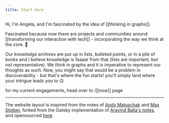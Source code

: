 ```yaml
---
title: Start here
---
```


Hi, I'm Angela, and I'm fascinated by the idea of [[thinking in graphs]].

Fascinated because now there are projects and communities around [[transforming our interaction with tech]] - incorporating the way we think at the core. 🧠

Our knowledge archives are put up in lists, bulleted points, or in a pile of books and I believe knowledge is faaaar from that (lists are important, but not representative). We *think* in graphs and it is imperative to represent our thoughts as such. Now, you might say that would be a problem in discoverability - but that's where the fun starts! you'll simply land where your intrigue leads you to 😉

for my current engagements, head over to /[[now]] page

---

The website layout is inspired from the notes of [Andy Matuschak](https://notes.andymatuschak.org/About_these_notes) and [Max Stoiber](https://notes.mxstbr.com/), forked from the Gatsby implementation of [Aravind Balla's notes](https://notes.aravindballa.com), and opensourced [here](https://github.com/nglglhtr/notes).